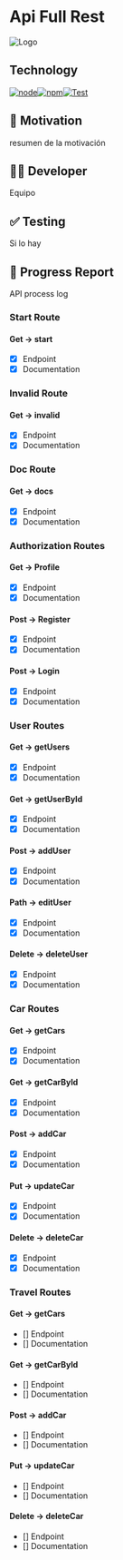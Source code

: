 # Api Full Rest

![Logo](img/BANNER.png)

## Technology

[![node](https://img.shields.io/badge/node-20.x-green.svg)](https://nodejs.org/docs/latest-v20.x/api/index.html)[![npm](https://img.shields.io/badge/npm-10.x-red.svg)](https://www.npmjs.com/)[![Test](https://img.shields.io/badge/Test-Vitest_-yellow.svg)](https://vitest.dev/)

## 👀 Motivation

resumen de la motivación

## 🧑‍💻 Developer

Equipo

## ✅ Testing

Si lo hay

## 🩻 Progress Report

API process log

### Start Route

#### Get -> start

- [x] Endpoint
- [x] Documentation

### Invalid Route

#### Get -> invalid

- [x] Endpoint
- [x] Documentation

### Doc Route

#### Get -> docs

- [x] Endpoint
- [x] Documentation

### Authorization Routes

#### Get -> Profile

- [x] Endpoint
- [x] Documentation

#### Post -> Register

- [x] Endpoint
- [x] Documentation

#### Post -> Login

- [x] Endpoint
- [x] Documentation

### User Routes

#### Get -> getUsers

- [x] Endpoint
- [x] Documentation

#### Get -> getUserById

- [x] Endpoint
- [x] Documentation

#### Post -> addUser

- [x] Endpoint
- [x] Documentation

#### Path -> editUser

- [x] Endpoint
- [x] Documentation

#### Delete -> deleteUser

- [x] Endpoint
- [x] Documentation

### Car Routes

#### Get -> getCars

- [x] Endpoint
- [x] Documentation

#### Get -> getCarById

- [x] Endpoint
- [x] Documentation

#### Post -> addCar

- [x] Endpoint
- [x] Documentation

#### Put -> updateCar

- [x] Endpoint
- [x] Documentation

#### Delete -> deleteCar

- [x] Endpoint
- [x] Documentation

### Travel Routes

#### Get -> getCars

- [] Endpoint
- [] Documentation

#### Get -> getCarById

- [] Endpoint
- [] Documentation

#### Post -> addCar

- [] Endpoint
- [] Documentation

#### Put -> updateCar

- [] Endpoint
- [] Documentation

#### Delete -> deleteCar

- [] Endpoint
- [] Documentation